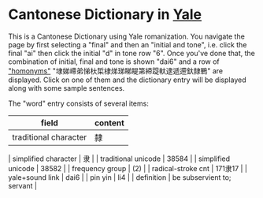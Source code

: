# Cantonese Dictionary in [Yale](https://en.wikipedia.org/wiki/Yale_romanization_of_Cantonese)

This is a Cantonese Dictionary using Yale romanization. You navigate the page by first selecting a "final" and then an "initial and tone", i.e. click the final "ai" then click the initial "d" in tone row "6". Once you've done that, the combination of initial, final and tone is shown "dai6" and a row of ["homonyms"](https://en.wikipedia.org/wiki/Homonym) "埭娣嵽弟悌杕梊棣焍珶睇睼第締踶軑逮遞遰釱隸鷤" are displayed. Click on one of them and the dictionary entry will be displayed along with some sample sentences.

The "word" entry consists of several items:

| field | content |
| --- | --- |
| traditional character | 隸 |

| simplified character | 隶 |
| traditional unicode | 38584 |
| simplified unicode | 38582 |
| frequency group | (2) |
| radical-stroke cnt | 171隶17 |
| yale+sound link | dai6 |
| pin yin | li4 |
| definition | be subservient to; servant |




